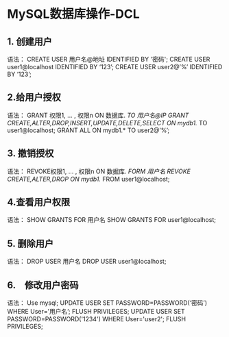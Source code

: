 # MySQL数据库操作-DCL

## 1. 创建用户

语法： CREATE USER 用户名@地址 IDENTIFIED BY '密码'; CREATE USER user1@localhost IDENTIFIED BY ‘123’; CREATE USER user2@’%’ IDENTIFIED BY ‘123’;

## 2.给用户授权

语法： GRANT 权限1, … , 权限n ON 数据库. _TO 用户名@IP GRANT CREATE,ALTER,DROP,INSERT,UPDATE,DELETE,SELECT ON mydb1._ TO user1@localhost; GRANT ALL ON mydb1.\* TO user2@’%’;

## 3. 撤销授权

语法： REVOKE权限1, … , 权限n ON 数据库. _FORM 用户名 REVOKE CREATE,ALTER,DROP ON mydb1._ FROM user1@localhost;

## 4.查看用户权限

语法： SHOW GRANTS FOR 用户名 SHOW GRANTS FOR user1@localhost;

## 5. 删除用户

语法： DROP USER 用户名 DROP USER user1@localhost;

## 6.　修改用户密码

语法： Use mysql; UPDATE USER SET PASSWORD=PASSWORD\(‘密码’\) WHERE User=’用户名’; FLUSH PRIVILEGES; UPDATE USER SET PASSWORD=PASSWORD\('1234'\) WHERE User='user2'; FLUSH PRIVILEGES;

